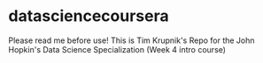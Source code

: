 # datasciencecoursera
Please read me before use! This is Tim Krupnik's Repo for the John Hopkin's Data Science Specialization (Week 4 intro course)
